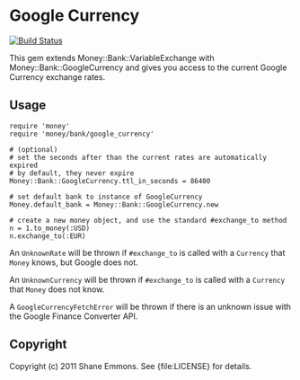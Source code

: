 Google Currency
===============

[![Build Status](https://secure.travis-ci.org/RubyMoney/google_currency.png)](http://travis-ci.org/RubyMoney/google_currency)

This gem extends Money::Bank::VariableExchange with Money::Bank::GoogleCurrency
and gives you access to the current Google Currency exchange rates.

Usage
-----

    require 'money'
    require 'money/bank/google_currency'

    # (optional)
    # set the seconds after than the current rates are automatically expired
    # by default, they never expire
    Money::Bank::GoogleCurrency.ttl_in_seconds = 86400

    # set default bank to instance of GoogleCurrency
    Money.default_bank = Money::Bank::GoogleCurrency.new

    # create a new money object, and use the standard #exchange_to method
    n = 1.to_money(:USD)
    n.exchange_to(:EUR)

An `UnknownRate` will be thrown if `#exchange_to` is called with a `Currency`
that `Money` knows, but Google does not.

An `UnknownCurrency` will be thrown if `#exchange_to` is called with a
`Currency` that `Money` does not know.

A `GoogleCurrencyFetchError` will be thrown if there is an unknown issue with the Google Finance Converter API.

Copyright
---------

Copyright (c) 2011 Shane Emmons. See {file:LICENSE} for details.
